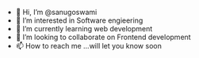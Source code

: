 - 👋 Hi, I’m @sanugoswami
- 👀 I’m interested in Software engieering
- 🌱 I’m currently learning web development
- 💞️ I’m looking to collaborate on Frontend development
- 📫 How to reach me ...will let you know soon

<!---
sanugoswami/sanugoswami is a ✨ special ✨ repository because its `README.md` (this file) appears on your GitHub profile.
You can click the Preview link to take a look at your changes.
--->
